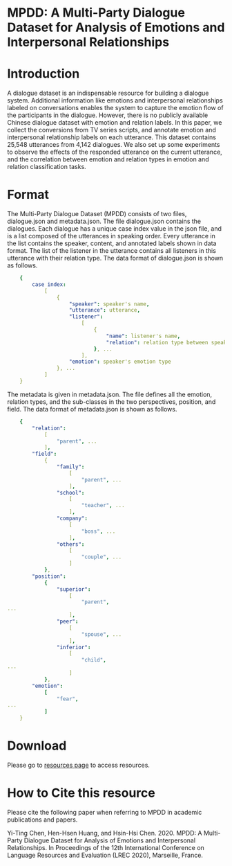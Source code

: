 # MPDD: A Multi-Party Dialogue Dataset for Analysis of Emotions and Interpersonal Relationships
# Introduction
A dialogue dataset is an indispensable resource for building a dialogue system. Additional information like emotions and interpersonal relationships labeled on conversations enables the system to capture the emotion flow of the participants in the dialogue. However, there is no publicly available Chinese dialogue dataset with emotion and relation labels. In this paper, we collect the conversions from TV series scripts, and annotate emotion and interpersonal relationship labels on each utterance. This dataset contains 25,548 utterances from 4,142 dialogues. We also set up some experiments to observe the effects of the responded utterance on the current utterance, and the correlation between emotion and relation types in emotion and relation classification tasks.

# Format
The Multi-Party Dialogue Dataset (MPDD) consists of two files, dialogue.json and metadata.json.
The file dialogue.json contains the dialogues. Each dialogue has a unique case index value in the json file, and is a list composed of the utterances in speaking order. Every utterance in the list contains the speaker, content, and annotated labels shown in data format. The list of the listener in the utterance contains all listeners in this utterance with their relation type. The data format of dialogue.json is shown as follows.

```yaml
    {
        case index:
            [
                {
                    "speaker": speaker's name,
                    "utterance": utterance,
                    "listener":
                        [
                            {
                                "name": listener's name,
                                "relation": relation type between speaker and listener
                            }, ...
                        ],
                    "emotion": speaker's emotion type
                }, ...
            ]
    }
```
The metadata is given in metadata.json. The file defines all the emotion, relation types, and the sub-classes in the two perspectives, position, and field. The data format of metadata.json is shown as follows.

```yaml
    {
        "relation":
            [
                "parent", ...
            ],
        "field":
            {
                "family":
                    [
                        "parent", ...
                    ],
                "school":
                    [
                        "teacher", ...
                    ],
                "company":
                    [
                        "boss", ...
                    ],
                "others":
                    [
                        "couple", ...
                    ]
            },
        "position":
            {
                "superior":
                    [
                        "parent",
...
                    ],
                "peer":
                    [
                        "spouse", ...
                    ],
                "inferior":
                    [
                        "child",
...
                    ]
            },
        "emotion":
            [
                "fear",
...
            ]
    }
```    

# Download
Please go to [resources page](http://nlg.csie.ntu.edu.tw/nlpresource/MPDD/) to access resources.


# How to Cite this resource
Please cite the following paper when referring to MPDD in academic publications and papers.

Yi-Ting Chen, Hen-Hsen Huang, and Hsin-Hsi Chen. 2020. MPDD: A Multi-Party Dialogue Dataset for Analysis of Emotions and Interpersonal Relationships. In Proceedings of the 12th International Conference on Language Resources and Evaluation (LREC 2020), Marseille, France.
